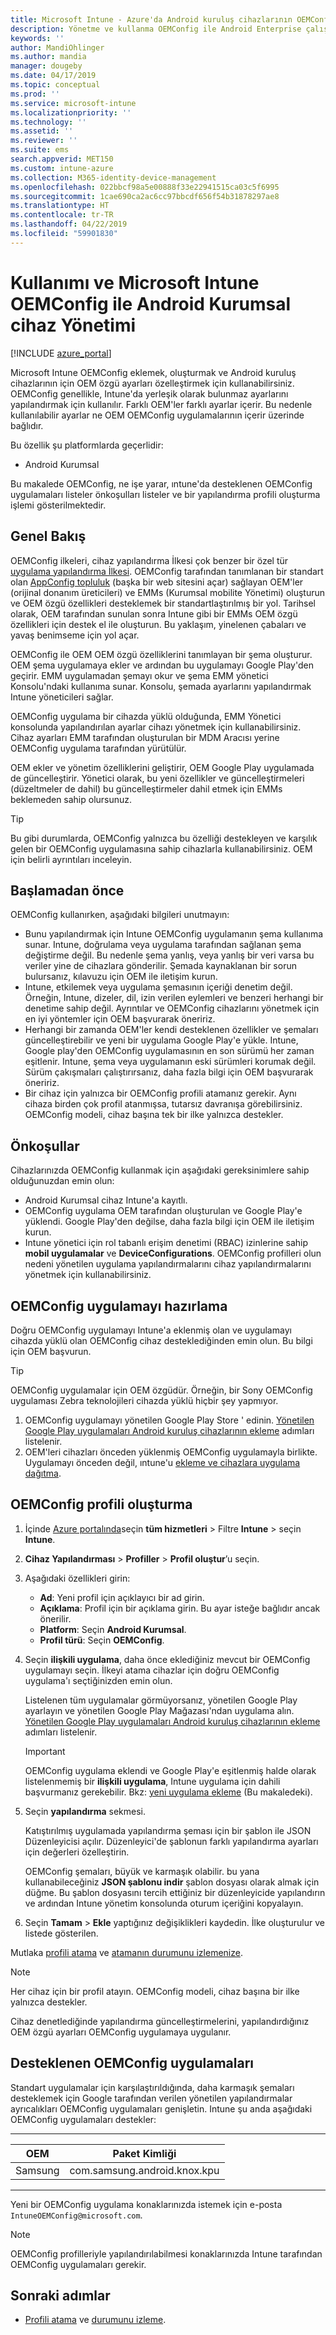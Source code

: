 ```yaml
---
title: Microsoft Intune - Azure'da Android kuruluş cihazlarının OEMConfig kullanın | Microsoft Docs
description: Yönetme ve kullanma OEMConfig ile Android Enterprise çalıştıran cihazlar için Microsoft Intune kullanın. Genel bir bakış da dahil olmak üzere tüm adımlara bakın, önkoşullara bakın, Intune yapılandırma profili oluşturma ve desteklenen OEMConfig uygulamaların listesini görmek.
keywords: ''
author: MandiOhlinger
ms.author: mandia
manager: dougeby
ms.date: 04/17/2019
ms.topic: conceptual
ms.prod: ''
ms.service: microsoft-intune
ms.localizationpriority: ''
ms.technology: ''
ms.assetid: ''
ms.reviewer: ''
ms.suite: ems
search.appverid: MET150
ms.custom: intune-azure
ms.collection: M365-identity-device-management
ms.openlocfilehash: 022bbcf98a5e00888f33e22941515ca03c5f6995
ms.sourcegitcommit: 1cae690ca2ac6cc97bbcdf656f54b31878297ae8
ms.translationtype: HT
ms.contentlocale: tr-TR
ms.lasthandoff: 04/22/2019
ms.locfileid: "59901830"
---
```

# <a name="use-and-manage-android-enterprise-devices-with-oemconfig-in-microsoft-intune"></a>Kullanımı ve Microsoft Intune OEMConfig ile Android Kurumsal cihaz Yönetimi

[!INCLUDE [azure_portal](./includes/azure_portal.md)]

Microsoft Intune OEMConfig eklemek, oluşturmak ve Android kuruluş cihazlarının için OEM özgü ayarları özelleştirmek için kullanabilirsiniz. OEMConfig genellikle, Intune'da yerleşik olarak bulunmaz ayarlarını yapılandırmak için kullanılır. Farklı OEM'ler farklı ayarlar içerir. Bu nedenle kullanılabilir ayarlar ne OEM OEMConfig uygulamalarının içerir üzerinde bağlıdır.

Bu özellik şu platformlarda geçerlidir:  

- Android Kurumsal

Bu makalede OEMConfig, ne işe yarar, ıntune'da desteklenen OEMConfig uygulamaları listeler önkoşulları listeler ve bir yapılandırma profili oluşturma işlemi gösterilmektedir.

## <a name="overview"></a>Genel Bakış

OEMConfig ilkeleri, cihaz yapılandırma İlkesi çok benzer bir özel tür [uygulama yapılandırma İlkesi](app-configuration-policies-overview.md). OEMConfig tarafından tanımlanan bir standart olan [AppConfig topluluk](https://www.appconfig.org/android-oemconfig/) (başka bir web sitesini açar) sağlayan OEM'ler (orijinal donanım üreticileri) ve EMMs (Kurumsal mobilite Yönetimi) oluşturun ve OEM özgü özellikleri desteklemek bir standartlaştırılmış bir yol. Tarihsel olarak, OEM tarafından sunulan sonra Intune gibi bir EMMs OEM özgü özellikleri için destek el ile oluşturun. Bu yaklaşım, yinelenen çabaları ve yavaş benimseme için yol açar.

OEMConfig ile OEM OEM özgü özelliklerini tanımlayan bir şema oluşturur. OEM şema uygulamaya ekler ve ardından bu uygulamayı Google Play'den geçirir. EMM uygulamadan şemayı okur ve şema EMM yönetici Konsolu'ndaki kullanıma sunar. Konsolu, şemada ayarlarını yapılandırmak Intune yöneticileri sağlar.

OEMConfig uygulama bir cihazda yüklü olduğunda, EMM Yönetici konsolunda yapılandırılan ayarlar cihazı yönetmek için kullanabilirsiniz. Cihaz ayarları EMM tarafından oluşturulan bir MDM Aracısı yerine OEMConfig uygulama tarafından yürütülür.

OEM ekler ve yönetim özelliklerini geliştirir, OEM Google Play uygulamada de güncelleştirir. Yönetici olarak, bu yeni özellikler ve güncelleştirmeleri (düzeltmeler de dahil) bu güncelleştirmeler dahil etmek için EMMs beklemeden sahip olursunuz.

> [!TIP]
> Bu gibi durumlarda, OEMConfig yalnızca bu özelliği destekleyen ve karşılık gelen bir OEMConfig uygulamasına sahip cihazlarla kullanabilirsiniz. OEM için belirli ayrıntıları inceleyin.

## <a name="before-you-begin"></a>Başlamadan önce

OEMConfig kullanırken, aşağıdaki bilgileri unutmayın:

- Bunu yapılandırmak için Intune OEMConfig uygulamanın şema kullanıma sunar. Intune, doğrulama veya uygulama tarafından sağlanan şema değiştirme değil. Bu nedenle şema yanlış, veya yanlış bir veri varsa bu veriler yine de cihazlara gönderilir. Şemada kaynaklanan bir sorun bulursanız, kılavuzu için OEM ile iletişim kurun.
- Intune, etkilemek veya uygulama şemasının içeriği denetim değil. Örneğin, Intune, dizeler, dil, izin verilen eylemleri ve benzeri herhangi bir denetime sahip değil. Ayrıntılar ve OEMConfig cihazlarını yönetmek için en iyi yöntemler için OEM başvurarak öneririz.
- Herhangi bir zamanda OEM'ler kendi desteklenen özellikler ve şemaları güncelleştirebilir ve yeni bir uygulama Google Play'e yükle. Intune, Google play'den OEMConfig uygulamasının en son sürümü her zaman eşitlenir. Intune, şema veya uygulamanın eski sürümleri korumak değil. Sürüm çakışmaları çalıştırırsanız, daha fazla bilgi için OEM başvurarak öneririz.
- Bir cihaz için yalnızca bir OEMConfig profili atamanız gerekir. Aynı cihaza birden çok profil atanmışsa, tutarsız davranışa görebilirsiniz. OEMConfig modeli, cihaz başına tek bir ilke yalnızca destekler.

## <a name="prerequisites"></a>Önkoşullar

Cihazlarınızda OEMConfig kullanmak için aşağıdaki gereksinimlere sahip olduğunuzdan emin olun:

- Android Kurumsal cihaz Intune'a kayıtlı.
- OEMConfig uygulama OEM tarafından oluşturulan ve Google Play'e yüklendi. Google Play'den değilse, daha fazla bilgi için OEM ile iletişim kurun.
- Intune yönetici için rol tabanlı erişim denetimi (RBAC) izinlerine sahip **mobil uygulamalar** ve **DeviceConfigurations**. OEMConfig profilleri olun nedeni yönetilen uygulama yapılandırmalarını cihaz yapılandırmalarını yönetmek için kullanabilirsiniz.

## <a name="prepare-the-oemconfig-app"></a>OEMConfig uygulamayı hazırlama

Doğru OEMConfig uygulamayı Intune'a eklenmiş olan ve uygulamayı cihazda yüklü olan OEMConfig cihaz desteklediğinden emin olun. Bu bilgi için OEM başvurun.

> [!TIP] 
> OEMConfig uygulamalar için OEM özgüdür. Örneğin, bir Sony OEMConfig uygulaması Zebra teknolojileri cihazda yüklü hiçbir şey yapmıyor.

1. OEMConfig uygulamayı yönetilen Google Play Store ' edinin. [Yönetilen Google Play uygulamaları Android kuruluş cihazlarının ekleme](apps-add-android-for-work.md) adımları listelenir.
2. OEM'leri cihazları önceden yüklenmiş OEMConfig uygulamayla birlikte. Uygulamayı önceden değil, ıntune'u [ekleme ve cihazlara uygulama dağıtma](apps-deploy.md).

## <a name="create-an-oemconfig-profile"></a>OEMConfig profili oluşturma

1. İçinde [Azure portalında](https://portal.azure.com)seçin **tüm hizmetleri** > Filtre **Intune** > seçin **Intune**.
2. **Cihaz Yapılandırması** > **Profiller** > **Profil oluştur**’u seçin.
3. Aşağıdaki özellikleri girin:

    - **Ad**: Yeni profil için açıklayıcı bir ad girin.
    - **Açıklama**: Profil için bir açıklama girin. Bu ayar isteğe bağlıdır ancak önerilir.
    - **Platform**: Seçin **Android Kurumsal**.
    - **Profil türü**: Seçin **OEMConfig**.

4. Seçin **ilişkili uygulama**, daha önce eklediğiniz mevcut bir OEMConfig uygulamayı seçin. İlkeyi atama cihazlar için doğru OEMConfig uygulama'ı seçtiğinizden emin olun.

    Listelenen tüm uygulamalar görmüyorsanız, yönetilen Google Play ayarlayın ve yönetilen Google Play Mağazası'ndan uygulama alın. [Yönetilen Google Play uygulamaları Android kuruluş cihazlarının ekleme](apps-add-android-for-work.md) adımları listelenir.

    > [!IMPORTANT]
    > OEMConfig uygulama eklendi ve Google Play'e eşitlenmiş halde olarak listelenmemiş bir **ilişkili uygulama**, Intune uygulama için dahili başvurmanız gerekebilir. Bkz: [yeni uygulama ekleme](#supported-oemconfig-apps) (Bu makaledeki).

5. Seçin **yapılandırma** sekmesi.

    Katıştırılmış uygulamada yapılandırma şeması için bir şablon ile JSON Düzenleyicisi açılır. Düzenleyici'de şablonun farklı yapılandırma ayarları için değerleri özelleştirin. 
    
    OEMConfig şemaları, büyük ve karmaşık olabilir. bu yana kullanabileceğiniz **JSON şablonu indir** şablon dosyası olarak almak için düğme. Bu şablon dosyasını tercih ettiğiniz bir düzenleyicide yapılandırın ve ardından Intune yönetim konsolunda oturum içeriğini kopyalayın.

6. Seçin **Tamam** > **Ekle** yaptığınız değişiklikleri kaydedin. İlke oluşturulur ve listede gösterilen.

Mutlaka [profili atama](device-profile-assign.md) ve [atamanın durumunu izlemenize](device-profile-monitor.md).
    
 > [!NOTE]
 > Her cihaz için bir profil atayın. OEMConfig modeli, cihaz başına bir ilke yalnızca destekler.

Cihaz denetlediğinde yapılandırma güncelleştirmelerini, yapılandırdığınız OEM özgü ayarları OEMConfig uygulamaya uygulanır.

## <a name="supported-oemconfig-apps"></a>Desteklenen OEMConfig uygulamaları

Standart uygulamalar için karşılaştırıldığında, daha karmaşık şemaları desteklemek için Google tarafından verilen yönetilen yapılandırmalar ayrıcalıkları OEMConfig uygulamaları genişletin. Intune şu anda aşağıdaki OEMConfig uygulamaları destekler:

-----------------

| OEM | Paket Kimliği |
| --- | --- |
| Samsung | com.samsung.android.knox.kpu |

-----------------

Yeni bir OEMConfig uygulama konaklarınızda istemek için e-posta `IntuneOEMConfig@microsoft.com`.

> [!NOTE]
> OEMConfig profilleriyle yapılandırılabilmesi konaklarınızda Intune tarafından OEMConfig uygulamaları gerekir.

## <a name="next-steps"></a>Sonraki adımlar

- [Profili atama](device-profile-assign.md) ve [durumunu izleme](device-profile-monitor.md).
